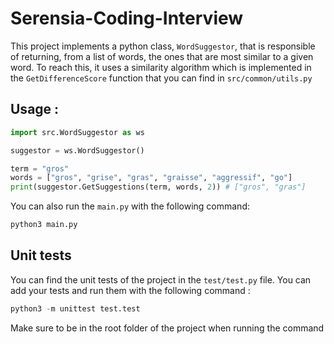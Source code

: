 # Serensia-Coding-Interview

This project implements a python class, `WordSuggestor`, that is responsible of returning, from a list of words, the ones that are most similar to a given word. To reach this, it uses a similarity algorithm which is implemented in the `GetDifferenceScore` function that you can find in `src/common/utils.py`

## Usage :
```python
import src.WordSuggestor as ws

suggestor = ws.WordSuggestor()

term = "gros"
words = ["gros", "grise", "gras", "graisse", "aggressif", "go"]
print(suggestor.GetSuggestions(term, words, 2)) # ["gros", "gras"]
```

You can also run the `main.py` with the following command:
```bash
python3 main.py
```

## Unit tests
You can find the unit tests of the project in the `test/test.py` file. You can add your tests and run them with the following command :

```python
python3 -m unittest test.test
```

Make sure to be in the root folder of the project when running the command